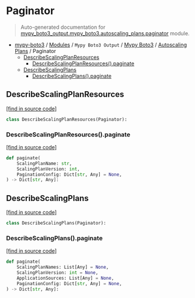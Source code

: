 # Paginator

> Auto-generated documentation for [mypy_boto3_output.mypy_boto3.autoscaling_plans.paginator](https://github.com/vemel/mypy_boto3/blob/master/mypy_boto3_output/mypy_boto3/autoscaling_plans/paginator.py) module.

- [mypy-boto3](../../../README.md#mypy_boto3) / [Modules](../../../MODULES.md#mypy-boto3-modules) / `Mypy Boto3 Output` / [Mypy Boto3](../index.md#mypy-boto3) / [Autoscaling Plans](index.md#autoscaling-plans) / Paginator
    - [DescribeScalingPlanResources](#describescalingplanresources)
        - [DescribeScalingPlanResources().paginate](#describescalingplanresourcespaginate)
    - [DescribeScalingPlans](#describescalingplans)
        - [DescribeScalingPlans().paginate](#describescalingplanspaginate)

## DescribeScalingPlanResources

[[find in source code]](https://github.com/vemel/mypy_boto3/blob/master/mypy_boto3_output/mypy_boto3/autoscaling_plans/paginator.py#L10)

```python
class DescribeScalingPlanResources(Paginator):
```

### DescribeScalingPlanResources().paginate

[[find in source code]](https://github.com/vemel/mypy_boto3/blob/master/mypy_boto3_output/mypy_boto3/autoscaling_plans/paginator.py#L13)

```python
def paginate(
    ScalingPlanName: str,
    ScalingPlanVersion: int,
    PaginationConfig: Dict[str, Any] = None,
) -> Dict[str, Any]:
```

## DescribeScalingPlans

[[find in source code]](https://github.com/vemel/mypy_boto3/blob/master/mypy_boto3_output/mypy_boto3/autoscaling_plans/paginator.py#L22)

```python
class DescribeScalingPlans(Paginator):
```

### DescribeScalingPlans().paginate

[[find in source code]](https://github.com/vemel/mypy_boto3/blob/master/mypy_boto3_output/mypy_boto3/autoscaling_plans/paginator.py#L25)

```python
def paginate(
    ScalingPlanNames: List[Any] = None,
    ScalingPlanVersion: int = None,
    ApplicationSources: List[Any] = None,
    PaginationConfig: Dict[str, Any] = None,
) -> Dict[str, Any]:
```
